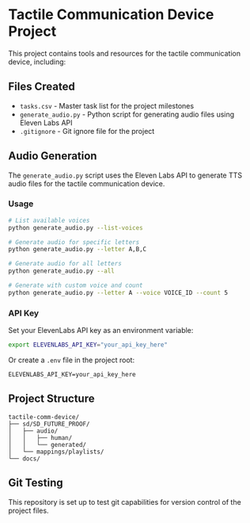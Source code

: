 # Tactile Communication Device Project

This project contains tools and resources for the tactile communication device, including:

## Files Created

- `tasks.csv` - Master task list for the project milestones
- `generate_audio.py` - Python script for generating audio files using Eleven Labs API
- `.gitignore` - Git ignore file for the project

## Audio Generation

The `generate_audio.py` script uses the Eleven Labs API to generate TTS audio files for the tactile communication device.

### Usage

```bash
# List available voices
python generate_audio.py --list-voices

# Generate audio for specific letters
python generate_audio.py --letter A,B,C

# Generate audio for all letters
python generate_audio.py --all

# Generate with custom voice and count
python generate_audio.py --letter A --voice VOICE_ID --count 5
```

### API Key

Set your ElevenLabs API key as an environment variable:
```bash
export ELEVENLABS_API_KEY="your_api_key_here"
```

Or create a `.env` file in the project root:
```
ELEVENLABS_API_KEY=your_api_key_here
```

## Project Structure

```
tactile-comm-device/
├── sd/SD_FUTURE_PROOF/
│   ├── audio/
│   │   ├── human/
│   │   └── generated/
│   └── mappings/playlists/
└── docs/
```

## Git Testing

This repository is set up to test git capabilities for version control of the project files.
